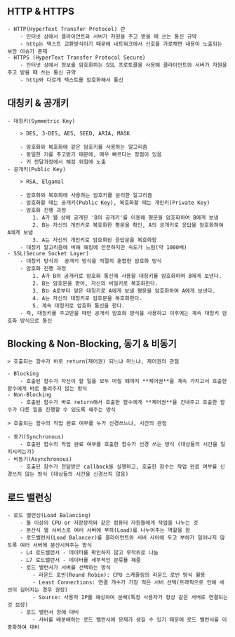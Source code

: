## HTTP & HTTPS
    - HTTP(HyperText Transfer Protocol) 란
        - 인터넷 상에서 클라이언트와 서버가 자원을 주고 받을 때 쓰는 통신 규약
        - http는 텍스트 교환방식이기 때문에 네트워크에서 신호를 가로채면 내용이 노출되는 보안 이슈가 존재
    - HTTPS (HyperText Transfer Protocol Secure)
        - 인터넷 상에서 정보를 암호화하는 SSL 프로토콜을 사용해 클라이언트와 서버가 자원을 주고 받을 때 쓰는 통신 규약
        - http와 다르게 텍스트를 암호화해서 통신
## 대칭키 & 공개키
    - 대칭키(Symmetric Key)

        > DES, 3-DES, AES, SEED, ARIA, MASK

        - 암호화와 복호화에 같은 암호키를 사용하는 알고리즘
        - 동일한 키를 주고받기 때문에, 매우 빠르다는 장점이 있음
        - 키 전달과정에서 해킹 위험에 노출
    - 공개키(Public Key)

        > RSA, Elgamal

        - 암호화와 복호화에 사용하는 암호키를 분리한 알고리즘
        - 암호화할 때는 공개키(Public Key), 복호화할 때는 개인키(Private Key)
        - 암호화 진행 과정
            1. A가 웹 상에 공개된 'B의 공개키'를 이용해 평문을 암호화하여 B에게 보냄
            2. B는 자신의 개인키로 복호화한 평문을 확인, A의 공개키로 응답을 암호화하여 A에게 보냄
            3. A는 자신의 개인키로 암호화된 응답문을 복호화함
        - 대칭키 알고리즘에 비해 해킹에 안전하지만 속도가 느림(약 1000배)
    - SSL(Secure Socket Layer)
        - 대칭키 방식과  공개키 방식을 적절히 혼합한 암호화 방식
        - 암호화 진행 과정
            1. A가 B의 공개키로 암호화 통신에 사용할 대칭키를 암호화하여 B에게 보낸다.
            2. B는 암호문을 받아, 자신의 비밀키로 복호화한다.
            3. B는 A로부터 얻은 대칭키로 A에게 보낼 평문을 암호화하여 A에게 보낸다.
            4. A는 자신의 대칭키로 암호문을 복호화한다.
            5. 계속 대칭키로 암호화 통신을 한다.
        - 즉, 대칭키를 주고받을 때만 공개키 암호화 방식을 사용하고 이후에는 계속 대칭키 암호화 방식으로 통신

## Blocking & Non-Blocking, 동기 & 비동기

    > 호출되는 함수가 바로 return(제어권) 되느냐 마느냐, 제어권의 관점

    - Blocking
        - 호출된 함수가 자신이 할 일을 모두 마칠 떄까지 **제어권**을 계속 가지고서 호출한 함수에게 바로 돌려주지 않는 방식
    - Non-Blocking
        - 호출된 함수가 바로 return해서 호출한 함수에게 **제어권**을 건내주고 호출한 함수가 다른 일을 진행할 수 있도록 해주는 방식

    > 호출되는 함수의 작업 완료 여부를 누가 신경쓰느냐, 시간의 관점

    - 동기(Synchronous)
        - 호출된 함수의 작업 완료 여부를 호출한 함수가 신경 쓰는 방식 (대상들의 시간을 일치시키는가)
    - 비동기(Asynchronous)
        - 호출된 함수가 전달받은 callback을 실행하고, 호출한 함수는 작업 완료 여부를 신경쓰지 않는 방식 (대상들의 시간을 신경쓰지 않음)

## 로드 밸런싱
    - 로드 밸런싱(Load Balancing)
        - 둘 이상의 CPU or 저장장치와 같은 컴퓨터 자원들에게 작업을 나누는 것
        - 분산식 웹 서비스로 여러 서버에 부하(Load)를 나누어주는 역할을 함
        - 로드밸런서(Load Balancer)를 클라이언트와 서버 사이에 두고 부하가 일어나지 않도록 여러 서버에 분산시켜주는 방식
        - L4 로드밸런서 - 데이터를 확인하지 않고 무작위로 나눔
        - L7 로드밸런서 - 데이터를 세부적인 분류를 해줌
        - 로드 밸런서가 서버를 선택하는 방식
            - 라운드 로빈(Round Robin): CPU 스케줄링의 라운드 로빈 방식 활용
            - Least Connections: 연결 개수가 가장 적은 서버 선택(트래픽으로 인해 세션이 길어지는 경우 권장)
            - Source: 사용자 IP를 해싱하여 분배(특정 사용자가 항상 같은 서버로 연결되는 것 보장)
        - 로드 밸런서 장애 대비
            - 서버를 배분배하는 로드 밸런서에 문제가 생길 수 있기 때문에 로드 밸런서를 이중화하여 대비